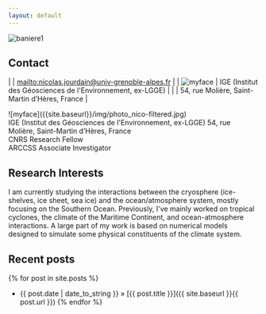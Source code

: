 ```yaml
---
layout: default
---
```


![baniere1]({{site.baseurl}}/img/baniere_3.jpg)

## Contact

|                                                         | <mailto:nicolas.jourdain@univ-grenoble-alpes.fr>           |
| ![myface]({{site.baseurl}}/img/photo_nico-filtered.jpg) | IGE (Institut des Géosciences de l'Environnement, ex-LGGE) |
|                                                         | 54, rue Molière, Saint-Martin d’Hères, France              |

<div style="float:left" markdown="1">
![myface]({{site.baseurl}}/img/photo_nico-filtered.jpg)
</div>
<div style="float:right" markdown="1">
<mailto:nicolas.jourdain@univ-grenoble-alpes.fr>
IGE (Institut des Géosciences de l'Environnement, ex-LGGE)
54, rue Molière, Saint-Martin d’Hères, France
</div>
<div style="clear:both"/>

CNRS Research Fellow  
ARCCSS Associate Investigator


## Research Interests

I am currently studying the interactions between the cryosphere (ice-shelves, ice sheet, sea ice) and the ocean/atmosphere system, mostly focusing on the Southern Ocean. Previously, I've mainly worked on tropical cyclones, the climate of the Maritime Continent, and ocean-atmosphere interactions. A large part of my work is based on numerical models designed to simulate some physical constituents of the climate system.


## Recent posts
{% for post in site.posts %}
   - {{ post.date | date_to_string }} » [{{ post.title }}]({{ site.baseurl }}{{ post.url }})
{% endfor %}
